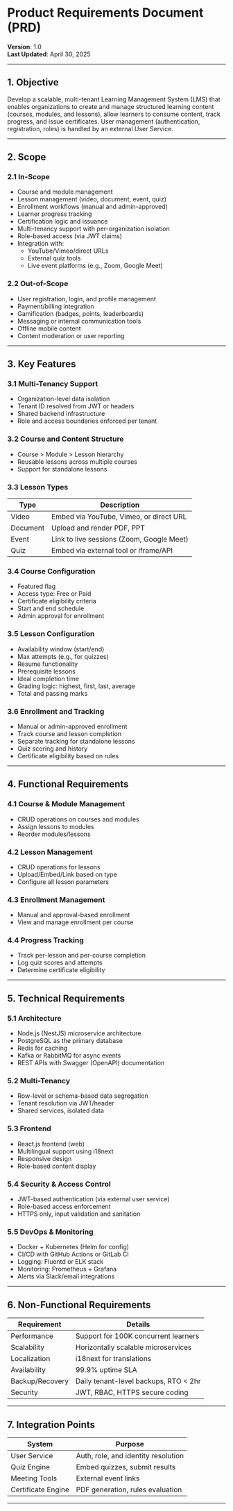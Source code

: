 # Product Requirements Document (PRD)

**Version**: 1.0  
**Last Updated**: April 30, 2025  

---

## 1. Objective

Develop a scalable, multi-tenant Learning Management System (LMS) that enables organizations to create and manage structured learning content (courses, modules, and lessons), allow learners to consume content, track progress, and issue certificates. User management (authentication, registration, roles) is handled by an external User Service.

---

## 2. Scope

### 2.1 In-Scope

- Course and module management
- Lesson management (video, document, event, quiz)
- Enrollment workflows (manual and admin-approved)
- Learner progress tracking
- Certification logic and issuance
- Multi-tenancy support with per-organization isolation
- Role-based access (via JWT claims)
- Integration with:
  - YouTube/Vimeo/direct URLs
  - External quiz tools
  - Live event platforms (e.g., Zoom, Google Meet)

### 2.2 Out-of-Scope

- User registration, login, and profile management
- Payment/billing integration
- Gamification (badges, points, leaderboards)
- Messaging or internal communication tools
- Offline mobile content
- Content moderation or user reporting

---

## 3. Key Features

### 3.1 Multi-Tenancy Support

- Organization-level data isolation
- Tenant ID resolved from JWT or headers
- Shared backend infrastructure
- Role and access boundaries enforced per tenant

### 3.2 Course and Content Structure

- Course > Module > Lesson hierarchy
- Reusable lessons across multiple courses
- Support for standalone lessons

### 3.3 Lesson Types

| Type     | Description                                |
|----------|--------------------------------------------|
| Video    | Embed via YouTube, Vimeo, or direct URL    |
| Document | Upload and render PDF, PPT            |
| Event    | Link to live sessions (Zoom, Google Meet)  |
| Quiz     | Embed via external tool or iframe/API      |

### 3.4 Course Configuration

- Featured flag  
- Access type: Free or Paid  
- Certificate eligibility criteria  
- Start and end schedule  
- Admin approval for enrollment

### 3.5 Lesson Configuration

- Availability window (start/end)
- Max attempts (e.g., for quizzes)
- Resume functionality
- Prerequisite lessons
- Ideal completion time
- Grading logic: highest, first, last, average
- Total and passing marks

### 3.6 Enrollment and Tracking

- Manual or admin-approved enrollment
- Track course and lesson completion
- Separate tracking for standalone lessons
- Quiz scoring and history
- Certificate eligibility based on rules

---

## 4. Functional Requirements

### 4.1 Course & Module Management

- CRUD operations on courses and modules
- Assign lessons to modules
- Reorder modules/lessons

### 4.2 Lesson Management

- CRUD operations for lessons
- Upload/Embed/Link based on type
- Configure all lesson parameters

### 4.3 Enrollment Management

- Manual and approval-based enrollment
- View and manage enrollment per course

### 4.4 Progress Tracking

- Track per-lesson and per-course completion
- Log quiz scores and attempts
- Determine certificate eligibility

---

## 5. Technical Requirements

### 5.1 Architecture

- Node.js (NestJS) microservice architecture
- PostgreSQL as the primary database
- Redis for caching
- Kafka or RabbitMQ for async events
- REST APIs with Swagger (OpenAPI) documentation

### 5.2 Multi-Tenancy

- Row-level or schema-based data segregation
- Tenant resolution via JWT/header
- Shared services, isolated data

### 5.3 Frontend

- React.js frontend (web)
- Multilingual support using i18next
- Responsive design
- Role-based content display

### 5.4 Security & Access Control

- JWT-based authentication (via external user service)
- Role-based access enforcement
- HTTPS only, input validation and sanitation

### 5.5 DevOps & Monitoring

- Docker + Kubernetes (Helm for config)
- CI/CD with GitHub Actions or GitLab CI
- Logging: Fluentd or ELK stack
- Monitoring: Prometheus + Grafana
- Alerts via Slack/email integrations

---

## 6. Non-Functional Requirements

| Requirement     | Details                                     |
|------------------|---------------------------------------------|
| Performance      | Support for 100K concurrent learners         |
| Scalability      | Horizontally scalable microservices          |
| Localization     | i18next for translations                    |
| Availability     | 99.9% uptime SLA                            |
| Backup/Recovery  | Daily tenant-level backups, RTO < 2hr       |
| Security         | JWT, RBAC, HTTPS secure coding       |

---

## 7. Integration Points

| System           | Purpose                                     |
|------------------|---------------------------------------------|
| User Service     | Auth, role, and identity resolution         |
| Quiz Engine      | Embed quizzes, submit results               |
| Meeting Tools    | External event links                        |
| Certificate Engine| PDF generation, rules evaluation          |

---
